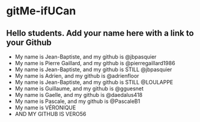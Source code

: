 # gitMe-ifUCan

## Hello students. Add your name here with a link to your Github

* My name is Jean-Baptiste, and my github is @jbpasquier
* My name is Pierre Gaillard, and my github is @pierregaillard1986
* My name is Jean-Baptiste, and my github is STILL @jbpasquier
* My name is Adrien, and my github is @adrienfloor
* My name is Jean-Baptiste, and my github is STILL @LOULAPPE
* My name is Guillaume, and my github is @gguesnet
* My name is Gaelle, and my github is @daedalus418
* My name is Pascale, and my github is @PascaleB1
* My name is VÉRONIQUE
* AND MY GITHUB IS VERO56

